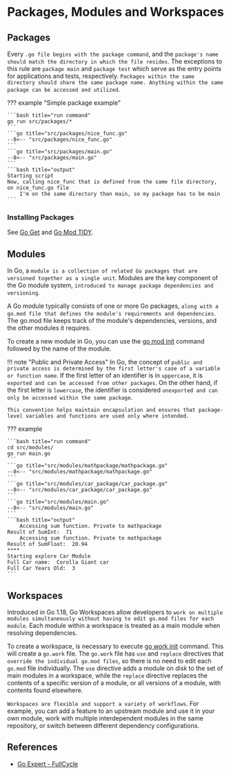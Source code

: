 # Packages, Modules and Workspaces

## Packages

Every `.go file begins with the package command`, and the `package's name should match the directory in which the file resides`. The exceptions to this rule are `package main` and `package test` which serve as the entry points for applications and tests, respectively. `Packages within the same directory should share the same package name. Anything within the same package can be accessed and utilized`.

??? example "Simple package example"

    ```bash title="run command"
    go run src/packages/*
    ```
    ```go title="src/packages/nice_func.go"
    --8<-- "src/packages/nice_func.go"
    ```
    ```go title="src/packages/main.go"
    --8<-- "src/packages/main.go"
    ```
    ```bash title="output"
    Starting script
    Now, calling nice_func that is defined from the same file directory, on nice_func.go file
        I'm on the same directory than main, so my package has to be main
    ```

### Installing Packages

See [Go Get](cli/general.md#go-get) and [Go Mod TIDY](cli/go_mod.md#go-mod-tidy).

## Modules

In Go, a `module is a collection of related Go packages that are versioned together as a single unit`. Modules are the key component of the Go module system, `introduced to manage package dependencies and versioning`.

A Go module typically consists of one or more Go packages, `along with a go.mod file that defines the module's requirements and dependencies`. The go.mod file keeps track of the module's dependencies, versions, and the other modules it requires.

To create a new module in Go, you can use the [go mod init](cli/go_mod.md#go-mod-init) command followed by the name of the module.

!!! note "Public and Private Access"
    In Go, the concept of `public and private access is determined by the first letter's case of a variable or function name`. If the first letter of an identifier is in `uppercase`, it is `exported and can be accessed from other packages`. On the other hand, if the first letter is `lowercase`, the identifier is considered `unexported and can only be accessed within the same package`.

    This convention helps maintain encapsulation and ensures that package-level variables and functions are used only where intended.

??? example

    ```bash title="run command"
    cd src/modules/
    go run main.go
    ```
    ```go title="src/modules/mathpackage/mathpackage.go"
    --8<-- "src/modules/mathpackage/mathpackage.go"
    ```
    ```go title="src/modules/car_package/car_package.go"
    --8<-- "src/modules/car_package/car_package.go"
    ```
    ```go title="src/modules/main.go"
    --8<-- "src/modules/main.go"
    ```
    ```bash title="output"
        Accessing sum function. Private to mathpackage
    Result of SumInt:  71
        Accessing sum function. Private to mathpackage
    Result of SumFloat:  20.94
    ****
    Starting explore Car Module
    Full Car name:  Corolla Giant car
    Full Car Years Old:  3
    ```

## Workspaces

Introduced in Go 1.18, Go Workspaces allow developers to `work on multiple modules simultaneously without having to edit go.mod files for each module`. Each module within a workspace is treated as a main module when resolving dependencies.

To create a workspace, is necessary to execute [go work init](cli/general.md#go-work) command. This will create a `go.work` file. The `go.work` file has `use` and `replace` directives that `override the individual go.mod files`, so there is no need to edit each `go.mod` file individually. The `use` directive adds a module on disk to the set of main modules in a workspace, while the `replace` directive replaces the contents of a specific version of a module, or all versions of a module, with contents found elsewhere.

`Workspaces are flexible and support a variety of workflows`. For example, you can add a feature to an upstream module and use it in your own module, work with multiple interdependent modules in the same repository, or switch between different dependency configurations.

## References

- [Go Expert - FullCycle](https://goexpert.fullcycle.com.br/curso/)
